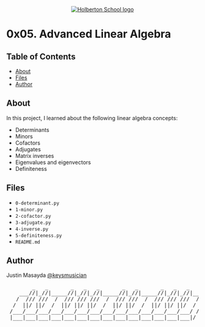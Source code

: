 <p align="center">
  <a href=#>
    <img src="https://user-images.githubusercontent.com/74752740/175812508-dc2482bf-bd5b-4c0a-b075-1bede95c488e.png" alt="Holberton School logo">
  </a>
</p>

# 0x05. Advanced Linear Algebra

## Table of Contents
* [About](#about)
* [Files](#files)
* [Author](#author)

## About
In this project, I learned about the following linear algebra concepts:
- Determinants
- Minors
- Cofactors
- Adjugates
- Matrix inverses
- Eigenvalues and eigenvectors
- Definiteness

## Files
* `0-determinant.py`
* `1-minor.py`
* `2-cofactor.py`
* `3-adjugate.py`
* `4-inverse.py`
* `5-definiteness.py`
* `README.md`

## Author
Justin Masayda [@keysmusician](https://github.com/keysmusician)
<div align="center">
<pre>
        _   _       _   _   _       _   _       _   _   _     
    ___//|_//|_____//|_//|_//|_____//|_//|_____//|_//|_//|___ 
   /  /// ///  /  /// /// ///  /  /// ///  /  /// /// ///  / |
  /  ||/ ||/  /  ||/ ||/ ||/  /  ||/ ||/  /  ||/ ||/ ||/  / / 
 /___/___/___/___/___/___/___/___/___/___/___/___/___/___/ /  
 |___|___|___|___|___|___|___|___|___|___|___|___|___|___|/   
 
</pre>
</div>
